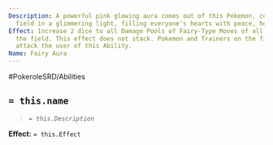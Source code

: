 ```yaml
---
Description: A powerful pink glowing aura comes out of this Pokemon, covering the
  field in a glimmering light, filling everyone's hearts with peace, hope, and love.
Effect: Increase 2 dice to all Damage Pools of Fairy-Type Moves of all Pokemon in
  the field. This effect does not stack. Pokemon and Trainers on the field will not
  attack the user of this Ability.
Name: Fairy Aura
---
```


#PokeroleSRD/Abilities

## `= this.name`

> *`= this.Description`*

**Effect:** `= this.Effect`
